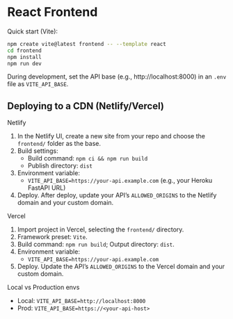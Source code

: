 # React Frontend

Quick start (Vite):

```zsh
npm create vite@latest frontend -- --template react
cd frontend
npm install
npm run dev
```

During development, set the API base (e.g., http://localhost:8000) in an `.env` file as `VITE_API_BASE`.

## Deploying to a CDN (Netlify/Vercel)

Netlify
1. In the Netlify UI, create a new site from your repo and choose the `frontend/` folder as the base.
2. Build settings:
	- Build command: `npm ci && npm run build`
	- Publish directory: `dist`
3. Environment variable:
	- `VITE_API_BASE=https://your-api.example.com` (e.g., your Heroku FastAPI URL)
4. Deploy. After deploy, update your API’s `ALLOWED_ORIGINS` to the Netlify domain and your custom domain.

Vercel
1. Import project in Vercel, selecting the `frontend/` directory.
2. Framework preset: `Vite`.
3. Build command: `npm run build`; Output directory: `dist`.
4. Environment variable:
	- `VITE_API_BASE=https://your-api.example.com`
5. Deploy. Update the API’s `ALLOWED_ORIGINS` to the Vercel domain and your custom domain.

Local vs Production envs
- Local: `VITE_API_BASE=http://localhost:8000`
- Prod: `VITE_API_BASE=https://<your-api-host>`
